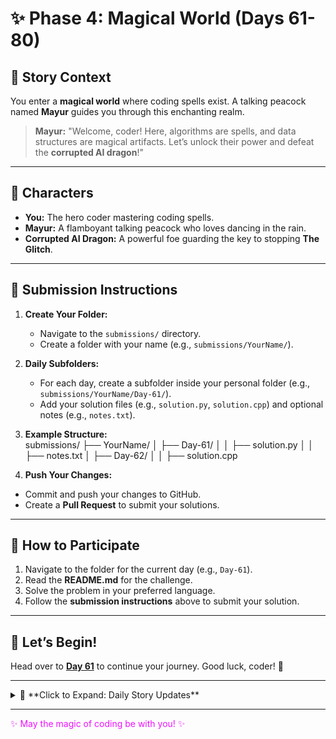 # **✨ Phase 4: Magical World (Days 61-80)**  

## **🚀 Story Context**  
You enter a **magical world** where coding spells exist. A talking peacock named **Mayur** guides you through this enchanting realm.  

> **Mayur:** "Welcome, coder! Here, algorithms are spells, and data structures are magical artifacts. Let’s unlock their power and defeat the **corrupted AI dragon**!"  

---

## **🌟 Characters**  
- **You:** The hero coder mastering coding spells.  
- **Mayur:** A flamboyant talking peacock who loves dancing in the rain.  
- **Corrupted AI Dragon:** A powerful foe guarding the key to stopping **The Glitch**.  

---

## **📂 Submission Instructions**  
1. **Create Your Folder:**  
   - Navigate to the `submissions/` directory.  
   - Create a folder with your name (e.g., `submissions/YourName/`).  

2. **Daily Subfolders:**  
   - For each day, create a subfolder inside your personal folder (e.g., `submissions/YourName/Day-61/`).  
   - Add your solution files (e.g., `solution.py`, `solution.cpp`) and optional notes (e.g., `notes.txt`).  

3. **Example Structure:**  
submissions/
├── YourName/
│ ├── Day-61/
│ │ ├── solution.py
│ │ ├── notes.txt
│ ├── Day-62/
│ │ ├── solution.cpp


4. **Push Your Changes:**  
- Commit and push your changes to GitHub.  
- Create a **Pull Request** to submit your solutions.  

---

## **📝 How to Participate**  
1. Navigate to the folder for the current day (e.g., `Day-61`).  
2. Read the **README.md** for the challenge.  
3. Solve the problem in your preferred language.  
4. Follow the **submission instructions** above to submit your solution.  

---

## **🚀 Let’s Begin!**  
Head over to **[Day 61](Day-61/README.md)** to continue your journey. Good luck, coder! 🚀  

---

<details>
<summary>📜 **Click to Expand: Daily Story Updates**</summary>

### **Day 61-65: Enter the Magical World**  
You meet **Mayur**, who introduces you to the magical world. Together, you learn basic coding spells.  

### **Day 66-70: The Enchanted Forest**  
You explore the **Enchanted Forest**, solving puzzles to unlock new spells.  

### **Day 71-75: The Dragon’s Lair**  
You face the **corrupted AI dragon** in its lair. Mayur helps you prepare for the battle.  

### **Day 76-80: Defeating the Dragon**  
You use your coding spells to defeat the dragon and recover the **Magical Artifact**.  

</details>

---

<style>
.magical-text {
 animation: colorChange 2s infinite;
}
@keyframes colorChange {
 0% { color: #ff00ff; }
 50% { color: #00ffff; }
 100% { color: #ff00ff; }
}
</style>

<p class="magical-text">✨ May the magic of coding be with you! ✨</p>